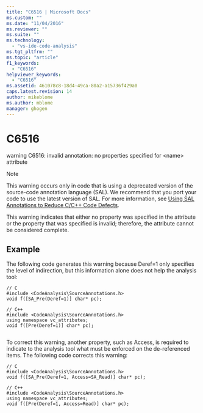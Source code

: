 ```yaml
---
title: "C6516 | Microsoft Docs"
ms.custom: ""
ms.date: "11/04/2016"
ms.reviewer: ""
ms.suite: ""
ms.technology: 
  - "vs-ide-code-analysis"
ms.tgt_pltfrm: ""
ms.topic: "article"
f1_keywords: 
  - "C6516"
helpviewer_keywords: 
  - "C6516"
ms.assetid: 461078c8-18d4-49ca-80a2-a15736f429a0
caps.latest.revision: 14
author: mikeblome
ms.author: mblome
manager: ghogen
---
```

# C6516
warning C6516: invalid annotation: no properties specified for \<name> attribute  
  
> [!NOTE]
>  This warning occurs only in code that is using a deprecated version of the source-code annotation language (SAL). We recommend that you port your code to use the latest version of SAL. For more information, see [Using SAL Annotations to Reduce C/C++ Code Defects](../code-quality/using-sal-annotations-to-reduce-c-cpp-code-defects.md).  
  
 This warning indicates that either no property was specified in the attribute or the property that was specified is invalid; therefore, the attribute cannot be considered complete.  
  
## Example  
 The following code generates this warning because Deref=1 only specifies the level of indirection, but this information alone does not help the analysis tool:  
  
```  
// C  
#include <CodeAnalysis\SourceAnnotations.h>  
void f([SA_Pre(Deref=1)] char* pc);  
  
// C++  
#include <CodeAnalysis\SourceAnnotations.h>  
using namespace vc_attributes;  
void f([Pre(Deref=1)] char* pc);  
  
```  
  
 To correct this warning, another property, such as Access, is required to indicate to the analysis tool what must be enforced on the de-referenced items. The following code corrects this warning:  
  
```  
// C  
#include <CodeAnalysis\SourceAnnotations.h>  
void f([SA_Pre(Deref=1, Access=SA_Read)] char* pc);   
  
// C++  
#include <CodeAnalysis\SourceAnnotations.h>  
using namespace vc_attributes;  
void f([Pre(Deref=1, Access=Read)] char* pc);  
```